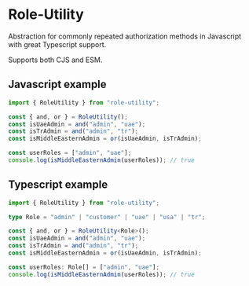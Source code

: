 # Role-Utility
Abstraction for commonly repeated authorization methods in Javascript with great Typescript support.

Supports both CJS and ESM.

## Javascript example
```js
import { RoleUtility } from "role-utility";

const { and, or } = RoleUtility();
const isUaeAdmin = and("admin", "uae");
const isTrAdmin = and("admin", "tr");
const isMiddleEasternAdmin = or(isUaeAdmin, isTrAdmin);

const userRoles = ["admin", "uae"];
console.log(isMiddleEasternAdmin(userRoles)); // true
```

## Typescript example

```ts
import { RoleUtility } from "role-utility";

type Role = "admin" | "customer" | "uae" | "usa" | "tr";

const { and, or } = RoleUtility<Role>();
const isUaeAdmin = and("admin", "uae");
const isTrAdmin = and("admin", "tr");
const isMiddleEasternAdmin = or(isUaeAdmin, isTrAdmin);

const userRoles: Role[] = ["admin", "uae"];
console.log(isMiddleEasternAdmin(userRoles)); // true
```